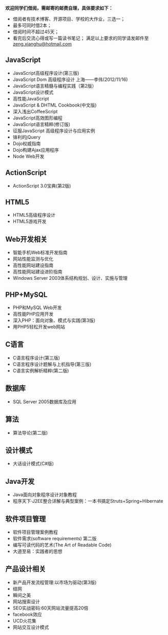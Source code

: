 **欢迎同学们借阅，需邮寄的邮费自理，具体要求如下：**
  * 借阅者有技术博客、开源项目、学校的大作业，三选一； 
  * 最多可同时借2本；
  * 借阅时间不超过45天；
  * 看完后交流心得或写一篇读书笔记；
满足以上要求的同学请发邮件至[zeng.xianghu@hotmail.com](mailto:zeng.xianghu@hotmail.com)

## JavaScript

* JavaScript高级程序设计(第三版)
* JavaScript Dom 高级程序设计   上海——李伟(2012/11/16)
* JavaScript语言精髓与编程实践（第2版）
* JavaScript设计模式
* 高性能JavaScript
* JavaScript & DHTML Cookbook(中文版)
* 深入浅出CoffeeScript
* JavaScript高效图形编程
* JavaScript语言精粹(修订版)
* 征服JavaScript 高级程序设计与应用实例
* 锋利的jQuery
* Dojo权威指南
* Dojo构建Ajax应用程序
* Node Web开发

## ActionScript

* ActionScript 3.0宝典(第2版)

## HTML5

* HTML5高级程序设计
* HTML5游戏开发

## Web开发相关

* 智能手机Web标准开发指南
* 网站性能监测与优化
* 高性能网站建设指南
* 高性能网站建设进阶指南
* Windows Server 2003体系结构规划、设计、实施与管理

## PHP+MySQL

* PHP和MySQL Web开发
* 高性能PHP应用开发
* 深入PHP：面向对象、模式与实践(第3版)
* 用PHP5轻松开发web网站

## C语言

* C语言程序设计(第三版)
* C语言程序设计题解与上机指导(第三版)
* C语言实例解析精粹(第二版)

## 数据库

* SQL Server 2005数据库及应用

## 算法

* 算法导论(第二版)

## 设计模式

* 大话设计模式(C#版)

## Java开发

* Java面向对象程序设计对象教程
* 程序天下·J2EE整合详解与典型案例：一本书搞定Struts+Spring+Hibernate

## 软件项目管理

* 软件项目管理案例教程
* 软件需求(software requirements) 第二版
* 编写可读代码的艺术(The Art of Readable Code)
* 大道至易：实践者的思想

## 产品设计相关

* 新产品开发流程管理:以市场为驱动(第3版) 
* 结网
* 瞬间之美
* 网站搜索设计
* SEO实战密码:60天网站流量提高20倍 
* facebook效应
* UCD火花集
* 网站交互设计模式